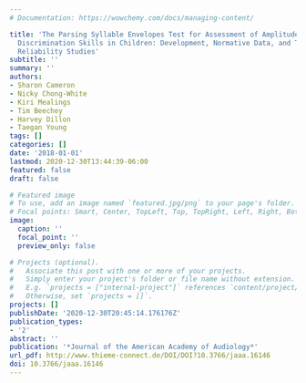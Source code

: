 ```yaml
---
# Documentation: https://wowchemy.com/docs/managing-content/

title: 'The Parsing Syllable Envelopes Test for Assessment of Amplitude Modulation
  Discrimination Skills in Children: Development, Normative Data, and Test–Retest
  Reliability Studies'
subtitle: ''
summary: ''
authors:
- Sharon Cameron
- Nicky Chong-White
- Kiri Mealings
- Tim Beechey
- Harvey Dillon
- Taegan Young
tags: []
categories: []
date: '2018-01-01'
lastmod: 2020-12-30T13:44:39-06:00
featured: false
draft: false

# Featured image
# To use, add an image named `featured.jpg/png` to your page's folder.
# Focal points: Smart, Center, TopLeft, Top, TopRight, Left, Right, BottomLeft, Bottom, BottomRight.
image:
  caption: ''
  focal_point: ''
  preview_only: false

# Projects (optional).
#   Associate this post with one or more of your projects.
#   Simply enter your project's folder or file name without extension.
#   E.g. `projects = ["internal-project"]` references `content/project/deep-learning/index.md`.
#   Otherwise, set `projects = []`.
projects: []
publishDate: '2020-12-30T20:45:14.176176Z'
publication_types:
- '2'
abstract: ''
publication: '*Journal of the American Academy of Audiology*'
url_pdf: http://www.thieme-connect.de/DOI/DOI?10.3766/jaaa.16146
doi: 10.3766/jaaa.16146
---
```

